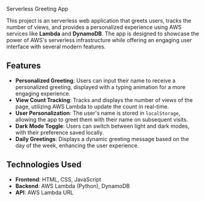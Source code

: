 Serverless Greeting App

This project is an serverless web application that greets users, tracks the number of views, and provides a personalized experience using AWS services like **Lambda** and **DynamoDB**. The app is designed to showcase the power of AWS's serverless infrastructure while offering an engaging user interface with several modern features.

## Features

- **Personalized Greeting**: Users can input their name to receive a personalized greeting, displayed with a typing animation for a more engaging experience.
- **View Count Tracking**: Tracks and displays the number of views of the page, utilizing AWS Lambda to update the count in real-time.
- **User Personalization**: The user's name is stored in `localStorage`, allowing the app to greet them with their name on subsequent visits.
- **Dark Mode Toggle**: Users can switch between light and dark modes, with their preference saved locally.
- **Daily Greetings**: Displays a dynamic greeting message based on the day of the week, enhancing the user experience.

## Technologies Used

- **Frontend**: HTML, CSS, JavaScript
- **Backend**: AWS Lambda (Python), DynamoDB
- **API**: AWS Lambda URL
